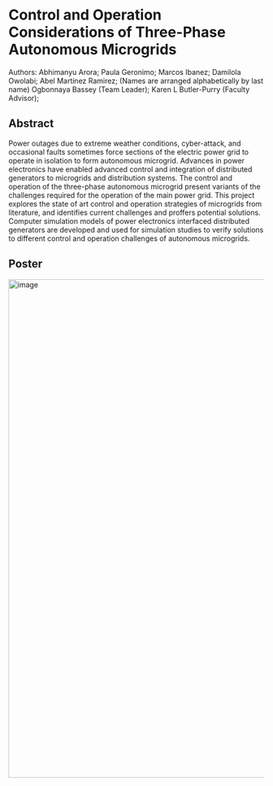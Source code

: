 # Control and Operation Considerations of Three-Phase Autonomous Microgrids

Authors: 
Abhimanyu Arora;
Paula Geronimo;
Marcos Ibanez;
Damilola Owolabi;
Abel Martinez Ramirez; (Names are arranged alphabetically by last name)
Ogbonnaya Bassey (Team Leader);
Karen L Butler-Purry (Faculty Advisor);

## Abstract

Power outages due to extreme weather conditions, cyber-attack, and occasional faults sometimes force sections of the electric power grid to operate in isolation to form autonomous microgrid. Advances in power electronics have enabled advanced control and integration of distributed generators to microgrids and distribution systems. The control and operation of the three-phase autonomous microgrid present variants of the challenges required for the operation of the main power grid. This project explores the state of art control and operation strategies of microgrids from literature, and identifies current challenges and proffers potential solutions. Computer simulation models of power electronics interfaced distributed generators are developed and used for simulation studies to verify solutions to different control and operation challenges of autonomous microgrids.

## Poster
<img width="980" alt="image" src="https://user-images.githubusercontent.com/41409758/161414588-3a03f12b-8cd8-49ab-b41e-88507f23a189.png">
